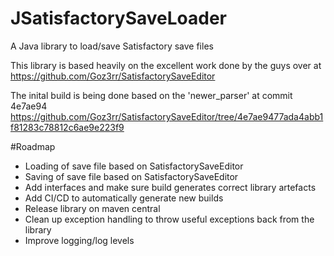# JSatisfactorySaveLoader
A Java library to load/save Satisfactory save files

This library is based heavily on the excellent work done by the guys over at https://github.com/Goz3rr/SatisfactorySaveEditor

The inital build is being done based on the 'newer_parser' at commit 4e7ae94 https://github.com/Goz3rr/SatisfactorySaveEditor/tree/4e7ae9477ada4abb1f81283c78812c6ae9e223f9

#Roadmap

* Loading of save file based on SatisfactorySaveEditor
* Saving of save file based on SatisfactorySaveEditor
* Add interfaces and make sure build generates correct library artefacts
* Add CI/CD to automatically generate new builds
* Release library on maven central
* Clean up exception handling to throw useful exceptions back from the library
* Improve logging/log levels
